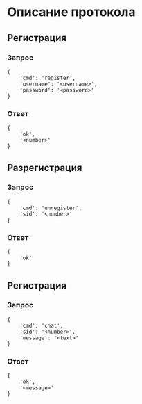 Описание протокола
==================
## Pегистрация ##

### Запрос ######
<pre><code>{
    'cmd': 'register',
    'username': '&lt;username&gt;',
    'password': '&lt;password&gt;'
}</code></pre>
### Ответ ######
<pre><code>{
    'ok',
    '&lt;number&gt;'
}</code></pre>

## Разрегистрация ##

### Запрос ######
<pre><code>{
    'cmd': 'unregister',
    'sid': '&lt;number&gt;'
}</code></pre>
### Ответ ######
<pre><code>{
    'ok'
}</code></pre>

## Pегистрация ##

### Запрос ######
<pre><code>{
    'cmd': 'chat',
    'sid': '&lt;number&gt;',
    'message': '&lt;text&gt;'
}</code></pre>
### Ответ ######
<pre><code>{
    'ok',
    '&lt;message&gt;'
}</code></pre>



